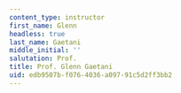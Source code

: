 ```yaml
---
content_type: instructor
first_name: Glenn
headless: true
last_name: Gaetani
middle_initial: ''
salutation: Prof.
title: Prof. Glenn Gaetani
uid: edb9507b-f076-4036-a097-91c5d2ff3bb2
---
```

